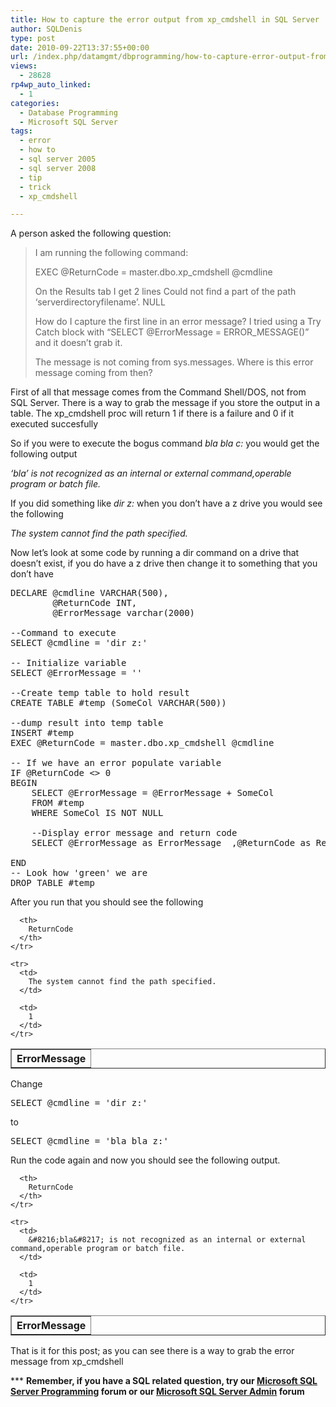 ```yaml
---
title: How to capture the error output from xp_cmdshell in SQL Server
author: SQLDenis
type: post
date: 2010-09-22T13:37:55+00:00
url: /index.php/datamgmt/dbprogramming/how-to-capture-error-output-from-xp_cmds/
views:
  - 28628
rp4wp_auto_linked:
  - 1
categories:
  - Database Programming
  - Microsoft SQL Server
tags:
  - error
  - how to
  - sql server 2005
  - sql server 2008
  - tip
  - trick
  - xp_cmdshell

---
```

A person asked the following question:

> I am running the following command:
> 
> EXEC @ReturnCode = master.dbo.xp_cmdshell @cmdline
> 
> On the Results tab I get 2 lines Could not find a part of the path &#8216;serverdirectoryfilename&#8217;. NULL
> 
> How do I capture the first line in an error message? I tried using a Try Catch block with &#8220;SELECT @ErrorMessage = ERROR_MESSAGE()&#8221; and it doesn&#8217;t grab it.
> 
> The message is not coming from sys.messages. Where is this error message coming from then?

First of all that message comes from the Command Shell/DOS, not from SQL Server. There is a way to grab the message if you store the output in a table. The xp_cmdshell proc will return 1 if there is a failure and 0 if it executed succesfully
  
So if you were to execute the bogus command _bla bla c:_ you would get the following output

_&#8216;bla&#8217; is not recognized as an internal or external command,operable program or batch file._

If you did something like _dir z:_ when you don&#8217;t have a z drive you would see the following

_The system cannot find the path specified._

Now let&#8217;s look at some code by running a dir command on a drive that doesn&#8217;t exist, if you do have a z drive then change it to something that you don&#8217;t have

<pre>DECLARE @cmdline VARCHAR(500),
		@ReturnCode INT, 
		@ErrorMessage varchar(2000)

--Command to execute
SELECT @cmdline = 'dir z:'

-- Initialize variable
SELECT @ErrorMessage = ''

--Create temp table to hold result
CREATE TABLE #temp (SomeCol VARCHAR(500))

--dump result into temp table
INSERT #temp
EXEC @ReturnCode = master.dbo.xp_cmdshell @cmdline

-- If we have an error populate variable
IF @ReturnCode &lt;&gt; 0
BEGIN
	SELECT @ErrorMessage = @ErrorMessage + SomeCol   
	FROM #temp
	WHERE SomeCol IS NOT NULL

	--Display error message and return code
	SELECT @ErrorMessage as ErrorMessage  ,@ReturnCode as ReturnCode

END
-- Look how 'green' we are
DROP TABLE #temp</pre>

After you run that you should see the following
  


<div class="tables">
  <table cellpadding="1" cellspacing="1" border="1">
    <tr>
      <th>
        ErrorMessage
      </th>
      
      <th>
        ReturnCode
      </th>
    </tr>
    
    <tr>
      <td>
        The system cannot find the path specified.
      </td>
      
      <td>
        1
      </td>
    </tr>
  </table>
</div>

Change 

<pre>SELECT @cmdline = 'dir z:'</pre>

to 

<pre>SELECT @cmdline = 'bla bla z:'</pre>

Run the code again and now you should see the following output.
  


<div class="tables">
  <table cellpadding="1" cellspacing="1" border="1">
    <tr>
      <th>
        ErrorMessage
      </th>
      
      <th>
        ReturnCode
      </th>
    </tr>
    
    <tr>
      <td>
        &#8216;bla&#8217; is not recognized as an internal or external command,operable program or batch file.
      </td>
      
      <td>
        1
      </td>
    </tr>
  </table>
</div>

That is it for this post; as you can see there is a way to grab the error message from xp_cmdshell

\*** **Remember, if you have a SQL related question, try our [Microsoft SQL Server Programming][1] forum or our [Microsoft SQL Server Admin][2] forum**<ins></ins>

 [1]: http://forum.lessthandot.com/viewforum.php?f=17
 [2]: http://forum.lessthandot.com/viewforum.php?f=22